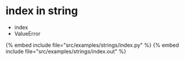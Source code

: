 # index in string


* index
* ValueError

{% embed include file="src/examples/strings/index.py" %}
{% embed include file="src/examples/strings/index.out" %}


